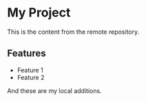 # My Project

This is the content from the remote repository.

## Features
- Feature 1
- Feature 2

And these are my local additions.
